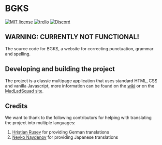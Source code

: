 # BGKS
[![MIT license](https://img.shields.io/badge/License-MIT-blue.svg)](https://lbesson.mit-license.org/)
[![trello](https://img.shields.io/badge/Trello-UDE-blue])](https://trello.com/b/HmfuRY2K/untitleddesktop)
[![Discord](https://img.shields.io/discord/717037253292982315.svg?label=&logo=discord&logoColor=ffffff&color=7389D8&labelColor=6A7EC2)](https://discord.gg/4wgH8ZE)

## WARNING: CURRENTLY NOT FUNCTIONAL!

The source code for BGKS, a website for correcting punctuation, grammar and spelling.

## Developing and building the project
The project is a classic multipage application that uses standard HTML, CSS and vanilla Javascript, more information can be found 
on the [wiki](https://github.com/MadLadSquad/BGKS/wiki/) or on the 
[MadLadSquad site](https://madladsquad.com/docs/BGKS/Home).

## Credits
We want to thank to the following contributors for helping with translating the project into multiple languages:
1. [Hristian Rusev](https://github.com/ProHunter67BG) for providing German translations
1. [Neyko Naydenov](https://github.com/Neyko641) for providing Japanese translations
